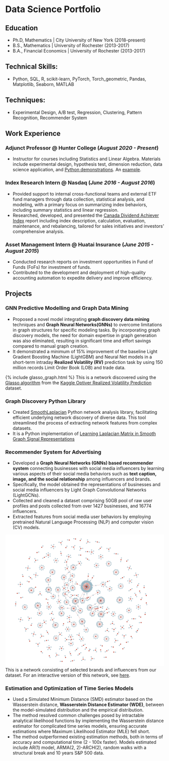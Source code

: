 # Data Science Portfolio

## Education
- Ph.D, Mathematics | City University of New York (2018-present)
- B.S., Mathematics | University of Rochester (2013-2017)
- B.A., Financial Economics  | University of Rochester (2013-2017)

## Technical Skills: 
- Python, SQL, R, scikit-learn, PyTorch, Torch_geometric, Pandas, Matplotlib, Seaborn, MATLAB

## Techniques:
- Experimental Design, A/B test, Regression, Clustering, Pattern Recognition, Recommender System

## Work Experience
### Adjunct Professor @ Hunter College (_August 2020 - Present_)
- Instructor for courses including Statistics and Linear Algebra. Materials include experimental design, hypothesis test, dimension reduction, data science application, and [Python demonstrations](https://github.com/cocoxhuang/STAT213). An [example](https://github.com/cocoxhuang/STAT213/blob/main/chap10%20Hypothesis%20Testing%20Using%20a%20Single%20Sample.ipynb).

### Index Research Intern @ Nasdaq (_June 2016 - August 2016_)
- Provided support to internal cross-functional teams and external ETF fund managers through data collection, statistical analysis, and modeling, with a primary focus on summarizing index behaviors, including summary statistics and linear regression.
- Researched, developed, and presented the [Canada Dividend Achiever Index](https://indexes.nasdaqomx.com/Index/Overview/DACATR)  report including index description, calculation, evaluation, maintenance, and rebalancing, tailored for sales initiatives and investors' comprehensive analysis.

### Asset Management Intern @ Huatai Insurance (_June 2015 - August 2015_)
- Conducted research reports on investment opportunities in Fund of Funds (FoFs) for investment of funds.
- Contributed to the development and deployment of high-quality accounting automation to expedite delivery and improve efficiency.

## Projects
### GNN Predictive Modelling and Graph Data Mining
- Proposed a novel model integrating **graph discovery data mining** techniques and **Graph Neural Networks(GNNs)** to overcome limitations in graph structures for specific modeling tasks. By incorporating graph discovery models, the need for domain expertise in graph generation was also eliminated, resulting in significant time and effort savings compared to manual graph creation.
- It demonstrated a minimum of 15% improvement of the baseline Light Gradient Boosting Machine (LightGBM) and Neural Net models in a short-term intraday **Realized Volatility (RV)** prediction task by using 150 million records Limit Order Book (LOB) and trade data.

{% include glasso_graph.html %}
This is a network discovered using the [Glasso algorithm](https://jerryfriedman.su.domains/ftp/glasso-bio.pdf) from the [Kaggle Optiver Realized Volatility Prediction](https://www.kaggle.com/competitions/optiver-realized-volatility-prediction) dataset.

### Graph Discovery Python Library
- Created [SmoothLaplacian](https://github.com/cocoxhuang/Smooth-Laplacian) Python network analysis library, facilitating efficient underlying network discovery of diverse data. This tool streamlined the process of extracting network features from complex datasets.
- It is a Python implementation of [Learning Laplacian Matrix in Smooth Graph Signal Representations](https://arxiv.org/pdf/1406.7842.pdf)

### Recommender System for Advertising
- Developed a **Graph Neural Networks (GNNs) based recommender system** connecting businesses with social media influencers by learning various aspects of their social media behaviors such as **text caption, image, and the social relationship** among influencers and brands.
- Specifically, the model obtained the representations of businesses and social media influencers by Light Graph Convolutional Networks (LightGCNs).
- Collected and cleaned a dataset comprising 50GB pool of raw user profiles and posts collected from over 1427 businesses, and 16774 influencers.
- Extracted features from social media user behaviors by employing pretrained Natural Language Processing (NLP) and computer vision (CV) models.

![](./assets/img/brand_influencer_network.png)
This is a network consisting of selected brands and influencers from our dataset. For an interactive version of this network, see [here](https://www.dropbox.com/s/r9vyj12ymbib1m9/Brand_Influerncer_Network.html?dl=0).

### Estimation and Optimization of Time Series Models
- Used a Simulated Minimum Distance (SMD) estimator based on the Wasserstein distance, **Wasserstein Distance Estimator (WDE)**, between the model-simulated distribution and the empirical distribution.
- The method resolved common challenges posed by intractable analytical likelihood functions by implementing the Wasserstein distance estimator for complicated time series models, ensuring accurate estimations where Maximum Likelihood Estimator (MLE) fell short.
- The method outperformed existing estimation methods, both in terms of accuracy and computational time (2 - 100x faster). Models estimated include AR(1) model, ARMA(2, 2)-ARCH(2), random walks with a structural break and 10 years S&P 500 data.


